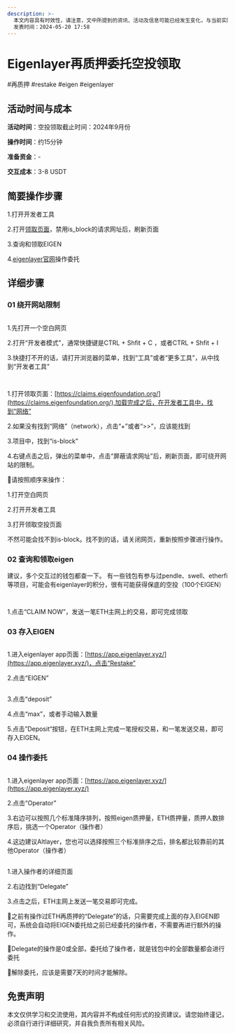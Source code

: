 ```yaml
---
description: >-
  本文内容具有时效性，请注意，文中所提到的资讯、活动及信息可能已经发生变化，与当前实际情况有所不同。我们建议您在做出任何决策之前，始终进行自主研究和验证。
  发表时间：2024-05-20 17:58
---
```


# Eigenlayer再质押委托空投领取

\#再质押 #restake #eigen #eigenlayer

## 活动时间与成本 <a href="#huo-dong-shi-jian-yu-cheng-ben" id="huo-dong-shi-jian-yu-cheng-ben"></a>

**活动时间**：空投领取截止时间：2024年9月份

**操作时间**：约15分钟

**准备资金**：-

**交互成本**：3-8 USDT

## 简要操作步骤 <a href="#jian-yao-cao-zuo-bu-zhou" id="jian-yao-cao-zuo-bu-zhou"></a>

1.打开开发者工具

2.打开[领取页面](https://claims.eigenfoundation.org/)，禁用is\_block的请求网址后，刷新页面

3.查询和领取EIGEN

4.[eigenlayer官网](https://app.eigenlayer.xyz/)操作委托

## 详细步骤 <a href="#xiang-xi-bu-zhou" id="xiang-xi-bu-zhou"></a>

### **01 绕开网站限制**

<figure><img src="https://airdrop.wejoinweb3.com/~gitbook/image?url=http%3A%2F%2Fbs-image-host.oss-cn-guangzhou.aliyuncs.com%2FPasted%2520image%252020240520180738.png.jpg&#x26;width=768&#x26;dpr=4&#x26;quality=100&#x26;sign=1db56069&#x26;sv=1" alt=""><figcaption></figcaption></figure>

1.先打开一个空白网页

2.打开“开发者模式”，通常快捷键是CTRL + Shfit + C ，或者CTRL + Shfit + I

3.快捷打不开的话，请打开浏览器的菜单，找到“工具”或者“更多工具”，从中找到“开发者工具”

<figure><img src="https://airdrop.wejoinweb3.com/~gitbook/image?url=http%3A%2F%2Fbs-image-host.oss-cn-guangzhou.aliyuncs.com%2F2AJKA7CnUx.png.jpg&#x26;width=768&#x26;dpr=4&#x26;quality=100&#x26;sign=beebd22b&#x26;sv=1" alt=""><figcaption></figcaption></figure>

<figure><img src="https://airdrop.wejoinweb3.com/~gitbook/image?url=http%3A%2F%2Fbs-image-host.oss-cn-guangzhou.aliyuncs.com%2F7fP8d0Wogn.png.jpg&#x26;width=768&#x26;dpr=4&#x26;quality=100&#x26;sign=87362e3f&#x26;sv=1" alt=""><figcaption></figcaption></figure>

1.打开领取页面：[https://claims.eigenfoundation.org/](https://claims.eigenfoundation.org/),加载完成之后，在开发者工具中，找到“网络”

2.如果没有找到“网络”（network），点击“+”或者“>>”，应该能找到

3.项目中，找到“is-block”

4.右键点击之后，弹出的菜单中，点击“屏蔽请求网址”后，刷新页面，即可绕开网站的限制。

🚩请按照顺序来操作：

1.打开空白网页

2.打开开发者工具

3.打开领取空投页面

不然可能会找不到is-block。找不到的话，请关闭网页，重新按照步骤进行操作。

### **02 查询和领取eigen**

建议，多个交互过的钱包都查一下。 有一些钱包有参与过pendle、swell、etherfi等项目，可能会有eigenlayer的积分，很有可能获得保底的空投（100个EIGEN）

<figure><img src="https://airdrop.wejoinweb3.com/~gitbook/image?url=http%3A%2F%2Fbs-image-host.oss-cn-guangzhou.aliyuncs.com%2Fmsedge_jZpLwntPla.png.jpg&#x26;width=768&#x26;dpr=4&#x26;quality=100&#x26;sign=23a1e9fb&#x26;sv=1" alt=""><figcaption></figcaption></figure>

<figure><img src="https://airdrop.wejoinweb3.com/~gitbook/image?url=http%3A%2F%2Fbs-image-host.oss-cn-guangzhou.aliyuncs.com%2Fbrave_ahFulYv9Rb.png.jpg&#x26;width=768&#x26;dpr=4&#x26;quality=100&#x26;sign=7a624cc6&#x26;sv=1" alt=""><figcaption></figcaption></figure>

1.点击“CLAIM NOW”，发送一笔ETH主网上的交易，即可完成领取

### **03 存入EIGEN**

<figure><img src="https://airdrop.wejoinweb3.com/~gitbook/image?url=http%3A%2F%2Fbs-image-host.oss-cn-guangzhou.aliyuncs.com%2FPasted%2520image%252020240520181758.png.jpg&#x26;width=768&#x26;dpr=4&#x26;quality=100&#x26;sign=abe3fd4&#x26;sv=1" alt=""><figcaption></figcaption></figure>

1.进入eigenlayer app页面：[https://app.eigenlayer.xyz/](https://app.eigenlayer.xyz/)，点击“Restake”

2.点击“EIGEN”

<figure><img src="https://airdrop.wejoinweb3.com/~gitbook/image?url=http%3A%2F%2Fbs-image-host.oss-cn-guangzhou.aliyuncs.com%2FPasted%2520image%252020240520181859.png.jpg&#x26;width=768&#x26;dpr=4&#x26;quality=100&#x26;sign=178cfab6&#x26;sv=1" alt=""><figcaption></figcaption></figure>

3.点击“deposit”

4.点击“max”，或者手动输入数量

5.点击”Deposit“按钮，在ETH主网上完成一笔授权交易，和一笔发送交易，即可存入EIGEN。

### **04 操作委托**

<figure><img src="https://airdrop.wejoinweb3.com/~gitbook/image?url=http%3A%2F%2Fbs-image-host.oss-cn-guangzhou.aliyuncs.com%2Fbrave_a9NsDSzEfU.png.jpg&#x26;width=768&#x26;dpr=4&#x26;quality=100&#x26;sign=5fbecc58&#x26;sv=1" alt=""><figcaption></figcaption></figure>

1.进入eigenlayer app页面：[https://app.eigenlayer.xyz/](https://app.eigenlayer.xyz/)

2.点击“Operator”

3.右边可以按照几个标准降序排列，按照eigen质押量，ETH质押量，质押人数排序后，挑选一个Operator（操作者）

4.这边建议Altlayer，您也可以选择按照三个标准排序之后，排名都比较靠前的其他Operator（操作者）

<figure><img src="https://airdrop.wejoinweb3.com/~gitbook/image?url=http%3A%2F%2Fbs-image-host.oss-cn-guangzhou.aliyuncs.com%2Fbrave_oiCljeJReR.png.jpg&#x26;width=768&#x26;dpr=4&#x26;quality=100&#x26;sign=cd0ed487&#x26;sv=1" alt=""><figcaption></figcaption></figure>

1.进入操作者的详细页面

2.右边找到“Delegate”

3.点击之后，ETH主网上发送一笔交易即可完成。

🚩之前有操作过ETH再质押的“Delegate”的话，只需要完成上面的存入EIGEN即可，系统会自动将EIGEN委托给之前已经委托的操作者，不需要再进行额外的操作。

🚩Delegate的操作是0或全部，委托给了操作者，就是钱包中的全部数量都会进行委托

🚩解除委托，应该是需要7天的时间才能解除。

## 免责声明 <a href="#mian-ze-sheng-ming" id="mian-ze-sheng-ming"></a>

本文仅供学习和交流使用，其内容并不构成任何形式的投资建议。请您始终谨记，必须自行进行详细研究，并自我负责所有相关风险。
